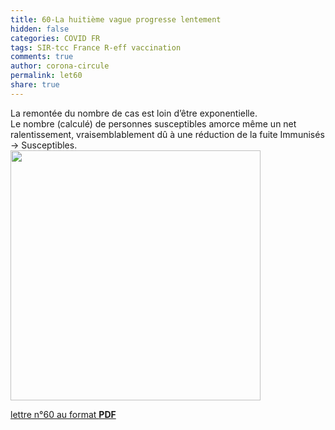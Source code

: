 ```yaml
---
title: 60-La huitième vague progresse lentement
hidden: false
categories: COVID FR
tags: SIR-tcc France R-eff vaccination
comments: true
author: corona-circule
permalink: let60
share: true
---
```


<link rel="stylesheet" href="../assets/css/style.css">
La remontée du nombre de cas est loin d’être exponentielle.<br/>
Le nombre (calculé) de personnes susceptibles amorce même un net ralentissement, vraisemblablement dû à une réduction de la fuite Immunisés → Susceptibles.<br/>

<img src='/lettres/images/img-60.png' width='400px'/>

[lettre n°60 au format __PDF__](/lettres/resources/pdf/lettre-60.pdf)

